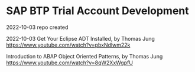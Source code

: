 # SAP BTP Trial Account Development  
2022-10-03 repo created  

2022-10-03
Get Your Eclipse ADT Installed, by Thomas Jung
https://www.youtube.com/watch?v=pbxNdlwm22k  

Introduction to ABAP Object Oriented Patterns, by Thomas Jung  
https://www.youtube.com/watch?v=8qW2XxWgpfU  
